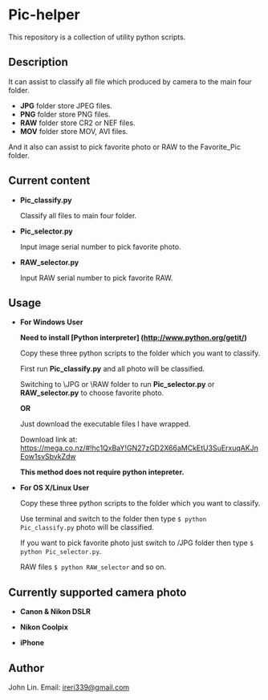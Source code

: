 Pic-helper
==========

This repository is a collection of utility python scripts.

Description
---

It can assist to classify all file which produced by camera to the main four folder.

* **JPG** folder store JPEG files.
* **PNG** folder store PNG files.
* **RAW** folder store CR2 or NEF files.
* **MOV** folder store MOV, AVI files.

And it also can assist to pick favorite photo or RAW to the Favorite_Pic folder.

Current content
---

 * **Pic_classify.py**

	Classify all files to main four folder.

 * **Pic_selector.py**

	Input image serial number to pick favorite photo.

 * **RAW_selector.py**

	Input RAW serial number to pick favorite RAW.

Usage
---

* **For Windows User**
		
	**Need to install [Python interpreter] (http://www.python.org/getit/)**

	Copy these three python scripts to the folder which you want to classify.
	
	First run **Pic_classify.py** and all photo will be classified.
	
	Switching to \JPG or \RAW folder to run **Pic_selector.py** or **RAW_selector.py** to choose favorite photo.
	
	**OR**
	
	Just download the executable files I have wrapped.
	
	Download link at: https://mega.co.nz/#!hc1QxBaY!GN27zGD2X66aMCkEtU3SuErxuqAKJnEow1svSbvkZdw
	
	**This method does not require python intepreter.**
		

* **For OS X/Linux User**

	Copy these three python scripts to the folder which you want to classify.
	
	Use terminal and switch to the folder then type `$ python Pic_classify.py` photo will be classified.
	
	If you want to pick favorite photo just switch to /JPG folder then type `$ python Pic_selector.py`.
	
	RAW files `$ python RAW_selector` and so on.


Currently supported camera photo
----

* **Canon & Nikon DSLR**

* **Nikon Coolpix**

* **iPhone**

Author
------
John Lin. Email: ireri339@gmail.com
